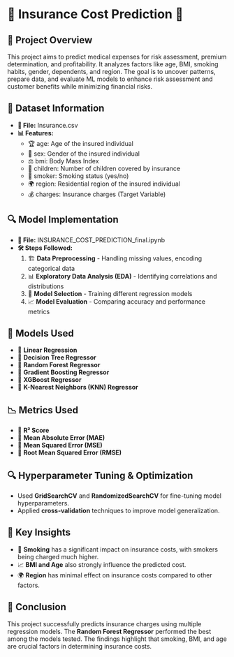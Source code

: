 # 🌟 Insurance Cost Prediction 🚀

## 📌 Project Overview
This project aims to predict medical expenses for risk assessment, premium determination, and profitability. It analyzes factors like age, BMI, smoking habits, gender, dependents, and region. The goal is to uncover patterns, prepare data, and evaluate ML models to enhance risk assessment and customer benefits while minimizing financial risks.

## 📂 Dataset Information
- **📄 File:** Insurance.csv
- **📊 Features:**
  - 🏆 age: Age of the insured individual
  - 👫 sex: Gender of the insured individual
  - ⚖️ bmi: Body Mass Index
  - 👶 children: Number of children covered by insurance
  - 🚬 smoker: Smoking status (yes/no)
  - 🌍 region: Residential region of the insured individual
  - 💰 charges: Insurance charges (Target Variable)

## 🔍 Model Implementation
- **📜 File:** INSURANCE_COST_PREDICTION_final.ipynb
- **🛠️ Steps Followed:**
  1. 🏗️ **Data Preprocessing** - Handling missing values, encoding categorical data
  2. 📊 **Exploratory Data Analysis (EDA)** - Identifying correlations and distributions
  3. 🤖 **Model Selection** - Training different regression models
  4. 📈 **Model Evaluation** - Comparing accuracy and performance metrics

## 🤖 Models Used
- 🔹 **Linear Regression**
- 🔹 **Decision Tree Regressor**
- 🔹 **Random Forest Regressor**
- 🔹 **Gradient Boosting Regressor**
- 🔹 **XGBoost Regressor**
- 🔹 **K-Nearest Neighbors (KNN) Regressor**


## 📉 Metrics Used
- 📌 **R² Score**
- 📌 **Mean Absolute Error (MAE)**
- 📌 **Mean Squared Error (MSE)**
- 📌 **Root Mean Squared Error (RMSE)**

## 🔍 Hyperparameter Tuning & Optimization
- Used **GridSearchCV** and **RandomizedSearchCV** for fine-tuning model hyperparameters.
- Applied **cross-validation** techniques to improve model generalization.

## 🔑 Key Insights
- 🚬 **Smoking** has a significant impact on insurance costs, with smokers being charged much higher.
- 📈 **BMI and Age** also strongly influence the predicted cost.
- 🌍 **Region** has minimal effect on insurance costs compared to other factors.

## 🎯 Conclusion
This project successfully predicts insurance charges using multiple regression models. The **Random Forest Regressor** performed the best among the models tested. The findings highlight that smoking, BMI, and age are crucial factors in determining insurance costs.


